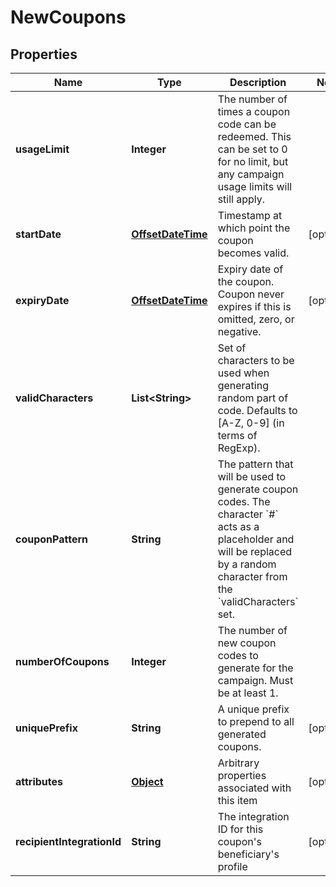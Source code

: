 

# NewCoupons


## Properties

Name | Type | Description | Notes
------------ | ------------- | ------------- | -------------
**usageLimit** | **Integer** | The number of times a coupon code can be redeemed. This can be set to 0 for no limit, but any campaign usage limits will still apply.  | 
**startDate** | [**OffsetDateTime**](OffsetDateTime.md) | Timestamp at which point the coupon becomes valid. |  [optional]
**expiryDate** | [**OffsetDateTime**](OffsetDateTime.md) | Expiry date of the coupon. Coupon never expires if this is omitted, zero, or negative. |  [optional]
**validCharacters** | **List&lt;String&gt;** | Set of characters to be used when generating random part of code. Defaults to [A-Z, 0-9] (in terms of RegExp). | 
**couponPattern** | **String** | The pattern that will be used to generate coupon codes. The character &#x60;#&#x60; acts as a placeholder and will be replaced by a random character from the &#x60;validCharacters&#x60; set.  | 
**numberOfCoupons** | **Integer** | The number of new coupon codes to generate for the campaign. Must be at least 1. | 
**uniquePrefix** | **String** | A unique prefix to prepend to all generated coupons. |  [optional]
**attributes** | [**Object**](.md) | Arbitrary properties associated with this item |  [optional]
**recipientIntegrationId** | **String** | The integration ID for this coupon&#39;s beneficiary&#39;s profile |  [optional]



